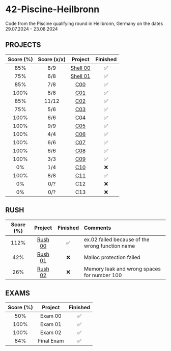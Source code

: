 # 42-Piscine-Heilbronn
Code from the Piscine qualifying round in Heilbronn, Germany on the dates 29.07.2024 - 23.08.2024

## PROJECTS

| Score (%) | Score (x/x) | Project              | Finished |
| :---:     | :---:       | :---:                | :---:    |
| 85%       | 8/9         | [Shell 00](Shell_00) | ✅       |
| 75%       | 6/8         | [Shell 01](Shell_01) | ✅       |
| 85%       | 7/8         | [C00](C00)           | ✅       |
| 100%      | 8/8         | [C01](C01)           | ✅       |
| 85%       | 11/12       | [C02](C02)           | ✅       |
| 75%       | 5/6         | [C03](C03)           | ✅       |
| 100%      | 6/6         | [C04](C04)           | ✅       |
| 100%      | 9/9         | [C05](C05)           | ✅       |
| 100%      | 4/4         | [C06](C06)           | ✅       |
| 100%      | 6/6         | [C07](C07)           | ✅       |
| 100%      | 6/6         | [C08](C08)           | ✅       |
| 100%      | 3/3         | [C09](C09)           | ✅       |
| 0%        | 1/4         | [C10](C10)           | ❌       |
| 100%      | 8/8         | [C11](C11)           | ✅       |
| 0%        | 0/?         | C12                  | ❌       |
| 0%        | 0/?         | C13                  | ❌       |

## RUSH

| Score (%) | Project                 | Finished | Comments                                          |
| :---:     | :---:                   | :---:    | :---                                              |
| 112%      | [Rush 00](Rush_00/ex00) | ✅       | ex.02 failed because of the wrong function name   |
| 42%       | [Rush 01](Rush_01/ex00) | ❌       | Malloc protection failed                          |
| 26%       | [Rush 02](Rush_02/ex00) | ❌       | Memory leak and wrong spaces for number 100       |

## EXAMS 

| Score (%) | Project    | Finished |
| :---:     | :---:      | :---:    |
| 50%       | Exam 00    | ✅       |
| 100%      | Exam 01    | ✅       |
| 100%      | Exam 02    | ✅       |
| 84%       | Final Exam | ✅       |
